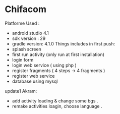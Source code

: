 # Chifacom
Platforme Used : 
 - android studio 4.1
 - sdk version : 29
 - gradle version: 4.1.0
 Things includes in first push:
 - splash screen 
 - first run activity (only run at first installation)
 - login form 
 - login web service ( using php )
 - register fragments ( 4 steps -> 4 fragments )
 - register web service 
 - database using mysql 

update1 Akram:
 - add activity loading  &  change some bgs .
 - remake activities loagin, choose language .
 

